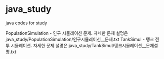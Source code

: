 # java_study
java codes for study

PopulationSimulation - 인구 시물레이션 문제. 자세한 문제 설명은 java_study/PopulationSimulation/인구시뮬레이션__문제.txt
TankSimul - 탱크 전투 시뮬레이션. 자세한 문제 설명은 java_study/TankSimul/탱크시뮬레이션__문제설명.txt